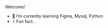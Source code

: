 <!--**Rageshwaran17/Rageshwaran17** is a ✨ _special_ ✨ repository because its `README.md` (this file) appears on your GitHub profile.-->
Welcome!
- 🌱 I’m currently learning Figma, Mysql, Python
- ⚡ Fun fact: .

